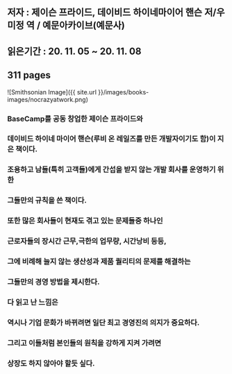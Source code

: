 ## 저자 : 제이슨 프라이드, 데이비드 하이네마이어 핸슨 저/우미정 역 / 예문아카이브(예문사)

## 읽은기간 : 20. 11. 05 ~ 20. 11. 08

## 311 pages

![Smithsonian Image]({{ site.url }}/images/books-images/nocrazyatwork.png)

### BaseCamp를 공동 창업한 제이슨 프라이드와

### 데이비드 하이네 마이어 핸슨(루비 온 레일즈를 만든 개발자이기도 함)이 지은 책이다.

### 조용하고 남들(특히 고객들)에게 간섭을 받지 않는 개발 회사를 운영하기 위한

### 그들만의 규칙을 쓴 책이다.

### 또한 많은 회사들이 현재도 겪고 있는 문제들중 하나인

### 근로자들의 장시간 근무,극한의 업무량, 시간낭비 등등,

### 그에 비례해 늘지 않는 생산성과 제품 퀄리티의 문제를 해결하는

### 그들만의 경영 방법을 제시한다.

### 다 읽고 난 느낌은

### 역시나 기업 문화가 바뀌려면 일단 최고 경영진의 의지가 중요하다.

### 그리고 이들처럼 본인들의 원칙을 강하게 지켜 가려면

### 상장도 하지 않아야 할듯 싶다.